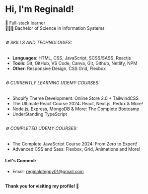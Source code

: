 <h1> Hi, I'm Reginald!</h1>


📌 Full-stack learner</br>
👨🏼‍🎓 Bachelor of Science in Information Systems


## <h6>⚙️ SKILLS AND TECHNOLOGIES:</h6>
- **Languages**: HTML, CSS, JavaScript, SCSS/SASS, Reactjs
- **Tools**: Git, GitHub, VS Code, Canva, Git, Github, Netlify, NPM
- **Other**: Responsive Design, CSS Grid, Flexbox


## <h6>⚙️ CURRENTLY LEARNING UDEMY COURSES:</h6>
- Shopify Theme Development: Online Store 2.0 + TailwindCSS
- The Ultimate React Course 2024: React, Next.js, Redux & More!
- Node.js, Express, MongoDB & More: The Complete Bootcamp 
- UnderStanding TypeScript


## <h6>⚙️ COMPLETED UDEMY COURSES:</h6>
- The Complete JavaScript Course 2024: From Zero to Expert!<br>
- Advanced CSS and Sass: Flexbox, Grid, Animations and More!<br>

#### Let's Connect:
- Email: [reginaldhigoy01@gmail.com](mailto:reginaldhigoy01@gmail.com)

##
#### Thank you for visiting my profile! 🚀
